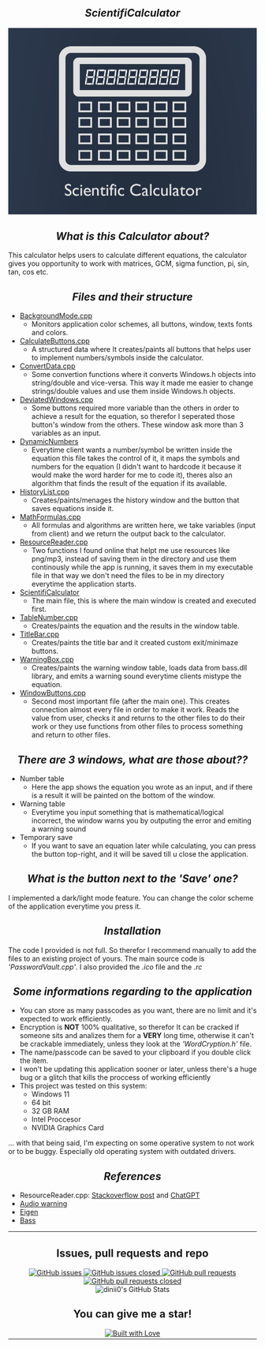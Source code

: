 # <h2 align=center>*ScientifiCalculator*</h2>

<p align="center">
   <img src= "https://github.com/dinii0/ScientifiCalculator/blob/main/ScientifiCalculator/background.jpg?raw=true">
</p>

## <h2 align=center>*What is this Calculator about?* </h2>
This calculator helps users to calculate different equations, the calculator gives you opportunity to work with matrices, GCM, sigma function, pi, sin, tan, cos etc.

## <h2 align=center>*Files and their structure* </h2>
   + [BackgroundMode.cpp](https://github.com/dinii0/ScientifiCalculator/blob/main/ScientifiCalculator/BackgroundMode.cpp)
        - Monitors application color schemes, all buttons, window, texts fonts and colors.
   + [CalculateButtons.cpp](https://github.com/dinii0/ScientifiCalculator/blob/main/ScientifiCalculator/CalculateButtons.cpp)
        - A structured data where It creates/paints all buttons that helps user to implement numbers/symbols inside the calculator.
   + [ConvertData.cpp](https://github.com/dinii0/ScientifiCalculator/blob/main/ScientifiCalculator/ConvertData.cpp)
        - Some convertion functions where it converts Windows.h objects into string/double and vice-versa. This way it made me easier to change strings/double values and use them inside Windows.h objects.
   + [DeviatedWindows.cpp](https://github.com/dinii0/ScientifiCalculator/blob/main/ScientifiCalculator/DeviatedWindows.cpp)
        - Some buttons required more variable than the others in order to achieve a result for the equation, so therefor I seperated those button's window from the others. These window ask more than 3 variables as an input.
   + [DynamicNumbers](https://github.com/dinii0/ScientifiCalculator/blob/main/ScientifiCalculator/DynamicNumbers.cpp)
        - Everytime client wants a number/symbol be written inside the equation this file takes the control of it, it maps the symbols and numbers for the equation (I didn't want to hardcode it because it would make the word harder for me to code it), theres also an algorithm that finds the result of the equation if its available.
   + [HistoryList.cpp](https://github.com/dinii0/ScientifiCalculator/blob/main/ScientifiCalculator/HistoryList.cpp)
        - Creates/paints/menages the history window and the button that saves equations inside it.
   + [MathFormulas.cpp](https://github.com/dinii0/ScientifiCalculator/blob/main/ScientifiCalculator/MathFormulas.cpp)
        - All formulas and algorithms are written here, we take variables (input from client) and we return the output back to the calculator.
   + [ResourceReader.cpp](https://github.com/dinii0/ScientifiCalculator/blob/main/ScientifiCalculator/ResourceReader.cpp)
        - Two functions I found online that helpt me use resources like png/mp3, instead of saving them in the directory and use them continously while the app is running, it saves them in my executable file in that way we don't need the files to be in my directory everytime the application starts.
   + [ScientifiCalculator](https://github.com/dinii0/ScientifiCalculator/blob/main/ScientifiCalculator/ScientifiCalculator.cpp)
        - The main file, this is where the main window is created and executed first.
   + [TableNumber.cpp](https://github.com/dinii0/ScientifiCalculator/blob/main/ScientifiCalculator/TableNumber.cpp)
        - Creates/paints the equation and the results in the window table.
   + [TitleBar.cpp](https://github.com/dinii0/ScientifiCalculator/blob/main/ScientifiCalculator/TitleBar.cpp)
        - Creates/paints the title bar and it created custom exit/minimaze buttons.
   + [WarningBox.cpp](https://github.com/dinii0/ScientifiCalculator/blob/main/ScientifiCalculator/WarningBox.cpp)
        - Creates/paints the warning window table, loads data from bass.dll library, and emits a warning sound everytime clients mistype the equation.
   + [WindowButtons.cpp](https://github.com/dinii0/ScientifiCalculator/blob/main/ScientifiCalculator/WindowButtons.cpp)
        - Second most important file (after the main one). This creates connection almost every file in order to make it work. Reads the value from user, checks it and returns to the other files to do their work or they use functions from other files to process something and return to other files.

   
## <h2 align=center>*There are 3 windows, what are those about??* </h2>
  + Number table
       - Here the app shows the equation you wrote as an input, and if there is a result it will be painted on the bottom of the window.
  + Warning table
       - Everytime you input something that is mathematical/logical incorrect, the window warns you by outputing the error and emiting a warning sound
  + Temporary save
       - If you want to save an equation later while calculating, you can press the button top-right, and it will be saved till u close the application.

## <h2 align=center>*What is the button next to the 'Save' one?* </h2>
I implemented a dark/light mode feature. You can change the color scheme of the application everytime you press it.

## <h2 align=center>*Installation* </h2>
The code I provided is not full. So therefor I recommend manually to add the files to an existing project of yours. The main source code is *'PasswordVault.cpp'*. I also provided the *.ico* file and the *.rc*

## <h2 align=center>*Some informations regarding to the application* </h2>
- You can store as many passcodes as you want, there are no limit and it's expected to work efficiently.
- Encryption is **NOT** 100% qualitative, so therefor It can be cracked if someone sits and analizes them for a **VERY** long time, otherwise it can't be crackable immediately, unless they look at the *'WordCryption.h'* file.
- The name/passcode can be saved to your clipboard if you double click the item.
- I won't be updating this application sooner or later, unless there's a huge bug or a glitch that kills the proccess of working efficiently
- This project was tested on this system:
   + Windows 11
   + 64 bit
   + 32 GB RAM
   + Intel Proccesor
   + NVIDIA Graphics Card

... with that being said, I'm expecting on some operative system to not work or to be buggy. Especially old operating system with outdated drivers.


## <h2 align=center>*References* </h2>
   + ResourceReader.cpp: [Stackoverflow post](https://stackoverflow.com/a/66238748) and [ChatGPT](https://chat.openai.com/)
   + [Audio warning](https://pixabay.com/sound-effects/wrong-answer-126515/)
   + [Eigen](https://github.com/libigl/eigen)
   + [Bass](https://www.un4seen.com/)


<table align="center">
  <tr>
    <td align="center">
      <h2>Issues, pull requests and repo</h2>
      <a href="https://github.com/dinii0/ScientifiCalculator/issues">
        <img src="https://img.shields.io/github/issues/dinii0/ScientifiCalculator" alt="GitHub issues">
      </a>
      <a href="https://github.com/dinii0/ScientifiCalculator/issues?q=is%3Aissue+is%3Aclosed">
        <img src="https://img.shields.io/github/issues-closed/dinii0/ScientifiCalculator" alt="GitHub issues closed">
      </a>
      <a href="https://github.com/dinii0/ScientifiCalculator/pulls">
        <img src="https://img.shields.io/github/issues-pr/dinii0/ScientifiCalculator" alt="GitHub pull requests">
      </a>
      <a href="https://github.com/dinii0/ScientifiCalculator/pulls?q=is%3Apr+is%3Aclosed">
        <img src="https://img.shields.io/github/issues-pr-closed/dinii0/ScientifiCalculator" alt="GitHub pull requests closed">
      </a>
      <br>
      <img src="https://github-readme-stats.vercel.app/api?username=dinii0&show_icons=true" alt="dinii0's GitHub Stats">
      <br>
      <h2>You can give me a star!</h2>
      <a href="https://github.com/dinii0/ScientifiCalculator/stargazers">
        <img src="https://www.builtwithlovellc.com/wp-content/uploads/2022/01/cropped-built-with-love-logo-5.png" alt="Built with Love">
      </a>
    </td>
  </tr>
</table>

